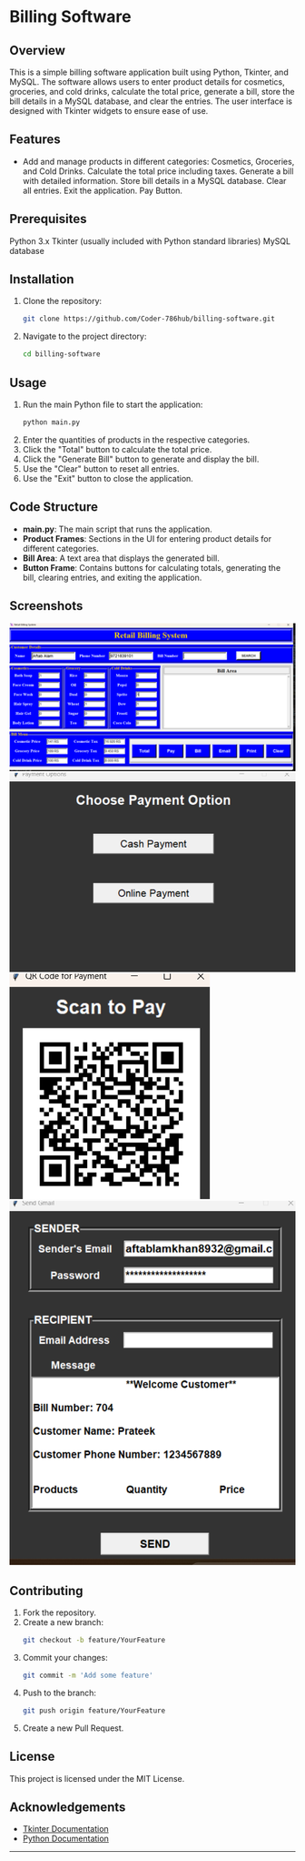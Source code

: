 # Billing Software

## Overview
This is a simple billing software application built using Python, Tkinter, and MySQL. The software allows users to enter product details for cosmetics, groceries, and cold drinks, calculate the total price, generate a bill, store the bill details in a MySQL database, and clear the entries. The user interface is designed with Tkinter widgets to ensure ease of use.

## Features
- Add and manage products in different categories: Cosmetics, Groceries, and Cold Drinks.
Calculate the total price including taxes.
Generate a bill with detailed information.
Store bill details in a MySQL database.
Clear all entries.
Exit the application.
Pay Button.

## Prerequisites
Python 3.x
Tkinter (usually included with Python standard libraries)
MySQL database

## Installation
1. Clone the repository:
    ```sh
    git clone https://github.com/Coder-786hub/billing-software.git

    ```
2. Navigate to the project directory:
    ```sh
    cd billing-software

    ```

## Usage
1. Run the main Python file to start the application:
    ```sh
    python main.py
    ```
2. Enter the quantities of products in the respective categories.
3. Click the "Total" button to calculate the total price.
4. Click the "Generate Bill" button to generate and display the bill.
5. Use the "Clear" button to reset all entries.
6. Use the "Exit" button to close the application.

## Code Structure
- **main.py**: The main script that runs the application.
- **Product Frames**: Sections in the UI for entering product details for different categories.
- **Bill Area**: A text area that displays the generated bill.
- **Button Frame**: Contains buttons for calculating totals, generating the bill, clearing entries, and exiting the application.

## Screenshots
![Billing Software](Main_window.png)
![Billing Software](Payment.png)
![Billing Software](Qr.png)
![Billing Software](Email.png)
## Contributing
1. Fork the repository.
2. Create a new branch:
    ```sh
    git checkout -b feature/YourFeature
    ```
3. Commit your changes:
    ```sh
    git commit -m 'Add some feature'
    ```
4. Push to the branch:
    ```sh
    git push origin feature/YourFeature
    ```
5. Create a new Pull Request.

## License
This project is licensed under the MIT License.

## Acknowledgements
- [Tkinter Documentation](https://docs.python.org/3/library/tkinter.html)
- [Python Documentation](https://docs.python.org/3/)

---


